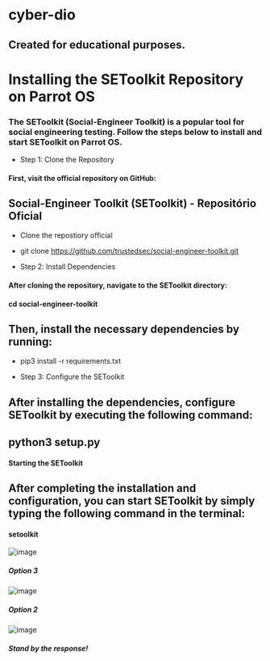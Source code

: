 # cyber-dio
## Created for educational purposes.

# Installing the SEToolkit Repository on Parrot OS

### The SEToolkit (Social-Engineer Toolkit) is a popular tool for social engineering testing. Follow the steps below to install and start SEToolkit on Parrot OS.

* Step 1: Clone the Repository

#### First, visit the official repository on GitHub:

## Social-Engineer Toolkit (SEToolkit) - Repositório Oficial

* Clone the repostiory official

* git clone https://github.com/trustedsec/social-engineer-toolkit.git

* Step 2: Install Dependencies

#### After cloning the repository, navigate to the SEToolkit directory:

#### cd social-engineer-toolkit

## Then, install the necessary dependencies by running:

* pip3 install -r requirements.txt

* Step 3: Configure the SEToolkit

## After installing the dependencies, configure SEToolkit by executing the following command:

## python3 setup.py

#### Starting the SEToolkit

## After completing the installation and configuration, you can start SEToolkit by simply typing the following command in the terminal:

#### setoolkit

![image](https://github.com/user-attachments/assets/9cc37e4a-5087-4b4f-8751-569739ae078d)

##### Option 3


![image](https://github.com/user-attachments/assets/3ecbdc1c-9656-44b7-b873-85bb93a6a4dd)

##### Option 2


![image](https://github.com/user-attachments/assets/661b6ebf-9e4f-437e-8e43-d68d8546eba6)

##### Stand by the response!
